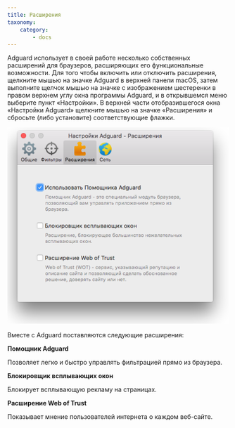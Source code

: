 ```yaml
---
title: Расширения
taxonomy:
    category:
        - docs
---
```


Adguard использует в своей работе несколько собственных расширений для браузеров, расширяющих его функциональные возможности. Для того чтобы включить или отключить расширения, щелкните мышью на значке Adguard в верхней панели macOS, затем выполните щелчок мышью на значке с изображением шестеренки в правом верхнем углу окна программы Adguard, и в открывшемся меню выберите пункт «Настройки». В верхней части отобразившегося окна «Настройки Adguard» щелкните мышью на значке «Расширения» и сбросьте (либо установите) соответствующие флажки.

![](adguard_mac_06.png)

Вместе с Adguard поставляются следующие расширения:

**Помощник Adguard**

Позволяет легко и быстро управлять фильтрацией прямо из браузера.

**Блокировщик всплывающих окон**

Блокирует всплывающую рекламу на страницах.

**Расширение Web of Trust**

Показывает мнение пользователей интернета о каждом веб-сайте.
